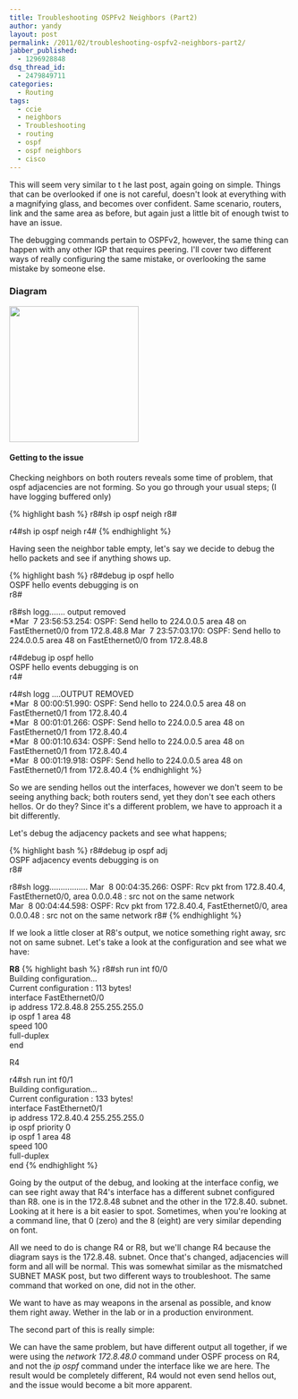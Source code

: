 ```yaml
---
title: Troubleshooting OSPFv2 Neighbors (Part2)
author: yandy
layout: post
permalink: /2011/02/troubleshooting-ospfv2-neighbors-part2/
jabber_published:
  - 1296928848
dsq_thread_id:
  - 2479849711
categories:
  - Routing
tags:
  - ccie
  - neighbors
  - Troubleshooting
  - routing
  - ospf
  - ospf neighbors
  - cisco
---
```

This will seem very similar to t he last post, again going on simple. Things that can be overlooked if one is not careful, doesn't look at everything with a magnifying glass, and becomes over confident. Same scenario, routers, link and the same area as before, but again just a little bit of enough twist to have an issue.

The debugging commands pertain to OSPFv2, however, the same thing can happen with any other IGP that requires peering. I'll cover two different ways of really configuring the same mistake, or overlooking the same mistake by someone else.

### Diagram

[<img class="alignnone" src="http://ipyandy.net/assets/images/r8-r4.png" alt="" width="231" height="243" />][1]

<!--more-->

#### Getting to the issue

Checking neighbors on both routers reveals some time of problem, that ospf adjacencies are not forming. So you go through your usual steps; (I have logging buffered only)

{% highlight bash %}
r8#sh ip ospf neigh
r8#

r4#sh ip ospf neigh
r4#
{% endhighlight %}

Having seen the neighbor table empty, let's say we decide to debug the hello packets and see if anything shows up.

{% highlight bash %}
r8#debug ip ospf hello  
OSPF hello events debugging is on  
r8#

r8#sh logg……. output removed  
*Mar  7 23:56:53.254: OSPF: Send hello to 224.0.0.5 area 48 on FastEthernet0/0 from 172.8.48.8 
Mar  7 23:57:03.170: OSPF: Send hello to 224.0.0.5 area 48 on FastEthernet0/0 from 172.8.48.8</p> 

r4#debug ip ospf hello  
OSPF hello events debugging is on  
r4#

r4#sh logg
....OUTPUT REMOVED  
*Mar  8 00:00:51.990: OSPF: Send hello to 224.0.0.5 area 48 on FastEthernet0/1 from 172.8.40.4  
*Mar  8 00:01:01.266: OSPF: Send hello to 224.0.0.5 area 48 on FastEthernet0/1 from 172.8.40.4  
*Mar  8 00:01:10.634: OSPF: Send hello to 224.0.0.5 area 48 on FastEthernet0/1 from 172.8.40.4  
*Mar  8 00:01:19.918: OSPF: Send hello to 224.0.0.5 area 48 on FastEthernet0/1 from 172.8.40.4
{% endhighlight %}

So we are sending hellos out the interfaces, however we don't seem to be seeing anything back; both routers send, yet they don't see each others hellos. Or do they? Since it's a different problem, we have to approach it a bit differently.

Let's debug the adjacency packets and see what happens;

{% highlight bash %}
r8#debug ip ospf adj   
OSPF adjacency events debugging is on  
r8#

r8#sh logg&#8230;&#8230;&#8230;&#8230;&#8230;..
Mar  8 00:04:35.266: OSPF: Rcv pkt from 172.8.40.4, FastEthernet0/0, area 0.0.0.48 : src not on the same network</strong>  
Mar  8 00:04:44.598: OSPF: Rcv pkt from 172.8.40.4, FastEthernet0/0, area 0.0.0.48 : src not on the same network
r8#
{% endhighlight %}

If we look a little closer at R8's output, we notice something right away, src not on same subnet. Let's take a look at the configuration and see what we have:

**R8**
{% highlight bash %}
r8#sh run int f0/0  
Building configuration&#8230;  
Current configuration : 113 bytes!  
interface FastEthernet0/0   
 ip address 172.8.48.8 255.255.255.0   
 ip ospf 1 area 48   
 speed 100   
full-duplex  
end

R4

r4#sh run int f0/1  
Building configuration&#8230;  
Current configuration : 133 bytes!  
interface FastEthernet0/1  
ip address 172.8.40.4 255.255.255.0  
ip ospf priority 0  
ip ospf 1 area 48  
speed 100  
full-duplex  
end
{% endhighlight %}

Going by the output of the debug, and looking at the interface config, we can see right away that R4's interface has a different subnet configured than R8. one is in the 172.8.48 subnet and the other in the 172.8.40. subnet. Looking at it here is a bit easier to spot. Sometimes, when you're looking at a command line, that 0 (zero) and the 8 (eight) are very similar depending on font.

All we need to do is change R4 or R8, but we'll change R4 because the diagram says is the 172.8.48. subnet. Once that's changed, adjacencies will form and all will be normal. This was somewhat similar as the mismatched SUBNET MASK post, but two different ways to troubleshoot. The same command that worked on one, did not in the other.

We want to have as may weapons in the arsenal as possible, and know them right away. Wether in the lab or in a production environment.

The second part of this is really simple:

We can have the same problem, but have different output all together, if we were using the *network 172.8.48.0* command under OSPF process on R4, and not the *ip ospf* command under the interface like we are here. The result would be completely different, R4 would not even send hellos out, and the issue would become a bit more apparent.

 [1]: http://ipyandy.net/assets/images/r8-r4.png